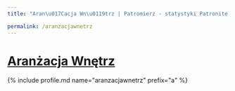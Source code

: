 ```yaml
---
title: "Aran\u017Cacja Wn\u0119trz | Patromierz - statystyki Patronite.pl"

permalink: /aranzacjawnetrz
---
```


# [Aranżacja Wnętrz](https://patronite.pl/aranzacjawnetrz)

{% include profile.md name="aranzacjawnetrz" prefix="a" %}
